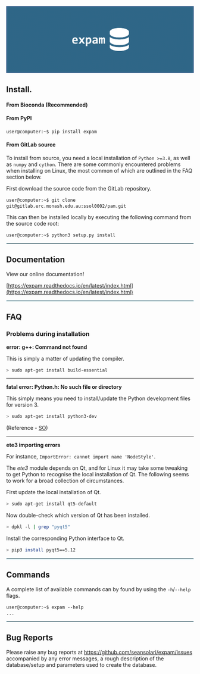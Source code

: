 ![expam logo](docs/source/expamlogo.png)

## **Install**.

#### From Bioconda (Recommended)

#### From PyPI

```console
user@computer:~$ pip install expam
```

#### From GitLab source

To install from source, you need a local installation of `Python >=3.8`, as well as `numpy`
and `cython`. There are some commonly encountered problems when installing on Linux, the
most common of which are outlined in the FAQ section below.

First download the source code from the GitLab repository.
```console
user@computer:~$ git clone git@gitlab.erc.monash.edu.au:ssol0002/pam.git
```
This can then be installed locally by executing the following command from the
source code root:
```console
user@computer:~$ python3 setup.py install
```

<hr style="border:1px solid #ADD8E6"> </hr>

## Documentation

View our online documentation!

[https://expam.readthedocs.io/en/latest/index.html](https://expam.readthedocs.io/en/latest/index.html)


<hr style="border:1px solid #ADD8E6"> </hr>

## FAQ

### Problems during installation

**error: g++: Command not found**

This is simply a matter of updating the compiler.
```bash
> sudo apt-get install build-essential
```

<hr>

**fatal error: Python.h: No such file or directory**

This simply means you need to install/update the Python development files for version 3.
```bash
> sudo apt-get install python3-dev
```

(Reference - [SO](https://stackoverflow.com/questions/21530577/fatal-error-python-h-no-such-file-or-directory/21530768))

<hr>

**ete3 importing errors**

For instance, `ImportError: cannot import name 'NodeStyle'`.

The *ete3* module depends on Qt, and for Linux it may take some tweaking to get Python
to recognise the local installation of Qt. The following seems to work for a broad
collection of circumstances.

First update the local installation of Qt.
```bash
> sudo apt-get install qt5-default
```

Now double-check which version of Qt has been installed.
```bash
> dpkl -l | grep "pyqt5"
```

Install the corresponding Python interface to Qt.
```bash
> pip3 install pyqt5==5.12
```


<hr style="border:1px solid #ADD8E6"> </hr>

## Commands 

A complete list of available commands can by found by using the `-h`/`--help`
flags.
```console
user@computer:~$ expam --help
...
```

<hr style="border:1px solid #ADD8E6"> </hr>

## Bug Reports
Please raise any bug reports at https://github.com/seansolari/expam/issues
accompanied by any error messages, a rough description of the database/setup and
parameters used to create the database.
